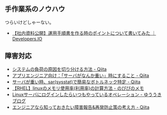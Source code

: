 手作業系のノウハウ
---

つらいけどしゃーない。

* [【社内資料公開】運用手順書を作る時のポイントについて書いてみた ｜ Developers.IO](http://dev.classmethod.jp/operation/cm-operation-manual-howto/)

障害対応
---

* [システムの負荷の原因を切り分ける方法 - Qiita](http://qiita.com/k0kubun/items/8ab1dfa7c0359d8e618d)
* [アプリエンジニア向け：「サーバがなんか重い」時にすること - Qiita](http://qiita.com/yuku_t/items/2f5341e4aa635800a0a1)
* [サーバが重い時、sar(sysstat)で簡易なボトルネック特定 - Qiita](http://qiita.com/kidach1/items/07637a5baa0da7d52e6a)
* [【RHEL】linuxのメモリ使用率(利用率)の計算方法 - のぴぴのメモ](http://nopipi.hatenablog.com/entry/2015/09/13/181026)
* [Linuxサーバにログインしたらいつもやっているオペレーション - ゆううきブログ](http://yuuki.hatenablog.com/entry/linux-server-operations)
* [エンジニアなら知っておきたい障害報告&再発防止策の考え方 - Qiita](http://qiita.com/hirokidaichi/items/f9f4549c88aaf8b38bda)